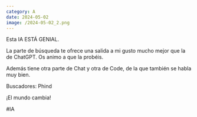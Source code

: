 ```yaml
--- 
category: A 
date: 2024-05-02 
image: /2024-05-02_2.png 
--- 
```


Esta IA ESTÁ GENIAL.

La parte de búsqueda te ofrece una salida a mi gusto mucho mejor que la de ChatGPT. Os animo a que la probéis. 

Además tiene otra parte de Chat y otra de Code, de la que también se habla muy bien. 

Buscadores: Phind

¡El mundo cambia!

#IA